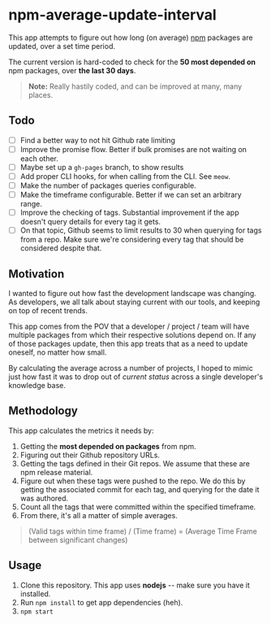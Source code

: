 npm-average-update-interval
===========================

This app attempts to figure out how long (on average) [npm](https://npmjs.org) packages are
updated, over a set time period.

The current version is hard-coded to check for the **50 most depended on**
npm packages, over **the last 30 days**.

> **Note:** Really hastily coded, and can be improved at many, many places.

## Todo

- [ ] Find a better way to not hit Github rate limiting
- [ ] Improve the promise flow. Better if bulk promises are not waiting on each other.
- [ ] Maybe set up a `gh-pages` branch, to show results
- [ ] Add proper CLI hooks, for when calling from the CLI. See `meow`.
- [ ] Make the number of packages queries configurable.
- [ ] Make the timeframe configurable. Better if we can set an arbitrary range.
- [ ] Improve the checking of tags. Substantial improvement if the app doesn't query details for every tag it gets.
- [ ] On that topic, Github seems to limit results to 30 when querying for tags from a repo. Make sure we're considering every tag that should be considered despite that.

## Motivation

I wanted to figure out how fast the development landscape was changing.
As developers, we all talk about staying current with our tools, and keeping
on top of recent trends.

This app comes from the POV that a developer / project / team will have multiple
packages from which their respective solutions depend on. If any of those packages
update, then this app treats that as a need to update oneself, no matter how small.

By calculating the average across a number of projects, I hoped to mimic just how
fast it was to drop out of *current status* across a single developer's knowledge base.

## Methodology

This app calculates the metrics it needs by:

1. Getting the **most depended on packages** from npm.
2. Figuring out their Github repository URLs.
3. Getting the tags defined in their Git repos. We assume that these are npm release material.
4. Figure out when these tags were pushed to the repo. We do this by getting the associated commit for each tag, and querying for the date it was authored.
5. Count all the tags that were committed within the specified timeframe.
6. From there, it's all a matter of simple averages.

> (Valid tags within time frame) / (Time frame) = (Average Time Frame between significant changes)

## Usage

1. Clone this repository. This app uses **nodejs** -- make sure you have it installed.
2. Run `npm install` to get app dependencies (heh).
3. `npm start`